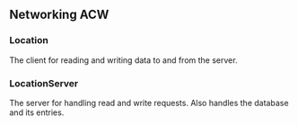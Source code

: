 ## Networking ACW

### Location

The client for reading and writing data to and from the server.

### LocationServer

The server for handling read and write requests. Also handles the database
and its entries.